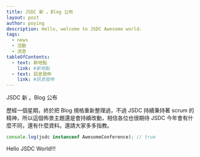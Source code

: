 ```yaml
---
title: JSDC 新 。Blog 公布
layout: post
author: poying
description: Hello, welcome to JSDC Awesome world.
tags:
  - news
  - 活動
  - 消息
tableOfContents:
  - text: 新地點
    link: #新地點
  - text: 訊息發佈
    link: #訊息發佈
---
```


JSDC 新 。Blog 公布

歷經一個星期，終於把 Blog 規格重新整理過，不過 JSDC 持續秉持著 scrum 的精神，所以這個佈景主題還是會持續改動，相信各位也很期待 JSDC 今年會有什麼不同，還有什麼資料。還請大家多多指教。

```javascript
console.log(jsdc instanceof AwesomeConference); // true
```

Hello JSDC World!!!
